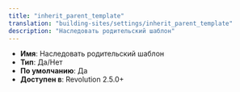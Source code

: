 ```yaml
---
title: "inherit_parent_template"
translation: "building-sites/settings/inherit_parent_template"
description: "Наследовать родительский шаблон"
---
```


-   **Имя**: Наследовать родительский шаблон
-   **Тип**: Да/Нет  
-   **По умолчанию**: Да
-   **Доступен в**: Revolution 2.5.0+